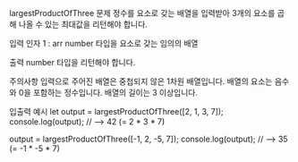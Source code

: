 largestProductOfThree
문제
정수를 요소로 갖는 배열을 입력받아 3개의 요소를 곱해 나올 수 있는 최대값을 리턴해야 합니다.

입력
인자 1 : arr
number 타입을 요소로 갖는 임의의 배열

출력
number 타입을 리턴해야 합니다.

주의사항
입력으로 주어진 배열은 중첩되지 않은 1차원 배열입니다.
배열의 요소는 음수와 0을 포함하는 정수입니다.
배열의 길이는 3 이상입니다.

입출력 예시
let output = largestProductOfThree([2, 1, 3, 7]);
console.log(output); // --> 42 (= 2 * 3 * 7)

output = largestProductOfThree([-1, 2, -5, 7]);
console.log(output); // --> 35 (= -1 * -5 * 7)
